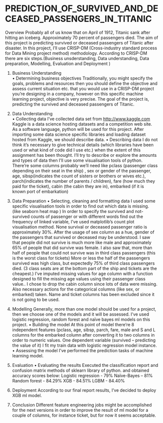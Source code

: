 # PREDICTION_OF_SURVIVED_AND_DECEASED_PASSENGERS_IN_TITANIC

Overview
Probably all of us know that on April of 1912, Titanic sank after hitting an iceberg. Approximately 70 percent of passengers died. The aim of this project is predicting survived or deceased passengers of Titanic after disaster. In this project, I’ll use CRISP-DM (Cross-industry standard process for Data Mining project method) methodology. According to CRISP-DM there are six steps.(Business unsderstanding, Data understanding, Data preparation, Modelling, Evaluation and Deployment )
1.	Business Understanding 	
•	Determining business objectives
Traditionally, you might specify the goals, problems and resources then you should define the objective and assess current situation etc. that you would use in a CRISP-DM project you’re designing in a company, however on this specific machine learning project, objective is very precise. The goal of the project is, predicting the survived and deceased passengers of Titanic.
2.	Data Understanding 	
•	Collecting data
I’ve collected data set from http://www.kaggle.com Kaggle is a data science hosting datasets and a competition web site. As a software language, python will be used for this project. After importing some data science specific libraries and loading dataset hosted from Kaggle, we should describe data.
•	Describing data
I do not think it’s necessary to give technical details (which libraries have been used or what kind of code did I use etc.) when the extent of this assignment has been thought. I’ll try to describe or explore the amounts and types of data then I’ll use some visualisation tools of python. There’re some columns probably we’ll need like pclass (passenger class depending on their seat in the ship) , sex or gender of the passenger, age, sibsp(indicates the count of sisters or brothers or wives etc.), parch(indicates the number of parents / children), fare (how much they paid for the ticket), cabin (the cabin they are in), embarked (if it is known port of embarkation)
3.	Data Preparation 
•	Selecting, cleaning and formatting data
I used some specific visualisation tools in order to find out which data is missing. (like seaborn heat map ) In order to specify the survived and not-survived counts of passenger or with different words find out the frequency of linked variable, I’ve used matplotlib’s count plot visualisation method. None survival or deceased passenger ratio is approximately 30%. After the usage of sex column as a hue, gender of the passengers that survived or deceased may be understood. I saw that people did not survive is much more like male and approximately 65% of people that did survive was female.
I also saw that, more than half of people that could not survive was in third class passengers (this is the worst class for tickets) More or less the half of the passengers survived was high class, but expectedly 75% of third class passengers died. (3 class seats are at the bottom part of the ship and tickets are the cheapest.)
I’ve imputed missing values for age column with a function designed to fill the missing age values using their passenger class value.. 
I chose to drop the cabin column since lots of data were missing. 
Also necessary actions for the categorical columns (like sex, or embarked)  taken.
Name and ticket columns has been excluded since it is not going to be used.
4.	Modelling
Generally, more than one model should be used for a project, then we choose one of the models and it will be assessed. I’ve used logistic regression, random forest and naïve bayes ml models on this project. 
•	Building the model
At this point of model there’re 8 independent features (pclass, age, sibsp, parch, fare, male and S and L columns for the embarked column after converting it to two columns in order to numeric values. One dependent variable (survived – predicting the value of it)
I fit my train data with logistic regression model instance. 
•	Assessing the model 
I’ve performed the prediction tasks of machine learning model.  
5.	Evaluation
•	Evaluating the results
Executed the classification report and confusion matrix methods of sklearn library of python. and obtained accuracy scores below:
Logistic regression - 79%
Naïve-Bayes – 81%
Random forest -  84.29%
XGB - 84.51%
LGBM - 84.40%

6.	Deployment
According to our final report results, I’ve decided to deploy XGB ml model.

7.	Conclusion
Different feature engineering jobs might be accomplished for the next versions in order to improve the result of ml model for a couple of columns, for instance ticket, but for now it seems acceptable. 

